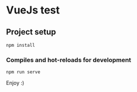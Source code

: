 # VueJs test

## Project setup
```
npm install
```

### Compiles and hot-reloads for development
```
npm run serve
```

Enjoy :)

